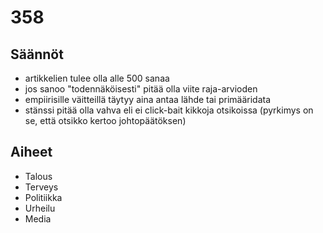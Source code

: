 # 358


## Säännöt

- artikkelien tulee olla alle 500 sanaa
- jos sanoo "todennäköisesti" pitää olla viite raja-arvioden
- empiirisille väitteillä täytyy aina antaa lähde tai primääridata
- stänssi pitää olla vahva eli ei click-bait kikkoja otsikoissa (pyrkimys on se, että otsikko kertoo johtopäätöksen)

## Aiheet

- Talous
- Terveys
- Politiikka
- Urheilu
- Media

